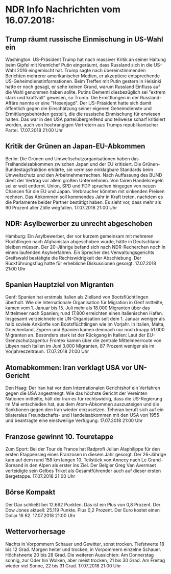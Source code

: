 # NDR Info Nachrichten vom 16.07.2018:


## Trump räumt russische Einmischung in US-Wahl ein
Washington: US-Präsident Trump hat nach massiver Kritik an seiner Haltung beim Gipfel mit Kremlchef Putin eingeräumt, dass Russland sich in die US-Wahl 2016 eingemischt hat. Trump sagte nach übereinstimmenden Berichten mehrerer amerikanischer Medien, er akzeptiere entsprechende US-Geheimdienstinformationen. Beim Treffen mit Putin gestern in Helsinki hatte er noch gesagt, er sehe keinen Grund, warum Russland Einfluss auf die Wahl genommen haben sollte. Putins Dementi diesbezüglich sei "extrem stark und kraftvoll" gewesen, so Trump. Die Ermittlungen in der Russland-Affäre nannte er eine "Hexenjagd". Der US-Präsident hatte sich damit öffentlich gegen die Einschätzung seiner eigenen Geheimdienste und Ermittlungsbehörden gestellt, die die russische Einmischung für erwiesen halten. Das war in den USA parteiübergreifend und teilweise scharf kritisiert worden, auch von hochrangigen Vertretern aus Trumps republikanischer Partei. 17.07.2018 21:00 Uhr 

## Kritik der Grünen an Japan-EU-Abkommen
Berlin: Die Grünen und Umweltschutzorganisationen haben das Freihandelsabkommen zwischen Japan und der EU kritisiert. Die Grünen-Bundestagsfraktion erklärte, sie vermisse einklagbare Standards beim Umweltschutz und den Arbeitnehmerrechten. Nach Auffassung des BUND dient der Vertrag vor allem großen Unternehmen. Von fairen Handelsregeln sei er weit entfernt. Union, SPD und FDP sprachen hingegen von neuen Chancen für die EU und Japan. Verbraucher könnten mit sinkenden Preisen rechnen. Das Abkommen soll kommendes Jahr in Kraft treten, nachdem es die Parlamente beider Partner bestätigt haben. Es sieht vor, dass mehr als 90 Prozent aller Zölle wegfallen. 17.07.2018 21:00 Uhr 

## NDR: Asylbewerber zu unrecht abgeschoben
Hamburg: Ein Asylbewerber, der vor kurzem gemeinsam mit mehreren Flüchtlingen nach Afghanistan abgeschoben wurde, hätte in Deutschland bleiben müssen. Der 20-Jährige befand sich nach NDR-Recherchen noch in einem laufenden Asylverfahren. Ein Sprecher des Verwaltungsgerichts Greifswald bestätigte die Rechtswidrigkeit der Abschiebung. Der Rückführungsflug hatte für erhebliche Diskussionen gesorgt. 17.07.2018 21:00 Uhr 

## Spanien Hauptziel von Migranten
Genf: Spanien hat erstmals Italien als Zielland von Bootsflüchtlingen überholt. Wie die Internationale Organisation für Migration in Genf mitteilte, kamen vom 1. Januar bis 15. Juli mehr als 18.000 Migranten über das Mittelmeer nach Spanien; rund 17.800 erreichten einen italienischen Hafen. Insgesamt verzeichnete die UN-Organisation seit dem 1. Januar weniger als halb soviele Ankünfte von Bootsflüchtlingen wie im Vorjahr. In Italien, Malta, Griechenland, Zypern und Spanien kamen demnach nur noch knapp 51.000 Migranten an. Besonders stark ist der Rückgang in Italien: Laut der EU-Grenzschutzagentur Frontex kamen über die zentrale Mittelmeerroute von Libyen nach Italien im Juni 3.000 Migranten, 87 Prozent weniger als im Vorjahreszeitraum. 17.07.2018 21:00 Uhr 

## Atomabkommen: Iran verklagt USA vor UN-Gericht
Den Haag: Der Iran hat vor dem Internationalen Gerichtshof ein Verfahren gegen die USA angestrengt. Wie das höchste Gericht der Vereinten Nationen mitteilte, hält der Iran es für rechtswidrig, dass die US-Regierung im Mai entschieden hat, aus dem Atom-Abkommen auszusteigen und die Sanktionen gegen den Iran wieder einzusetzen. Teheran beruft sich auf ein bilaterales Freundschafts- und Handelsabkommen mit den USA von 1955 und beantragte eine einstweilige Verfügung. 17.07.2018 21:00 Uhr 

## Franzose gewinnt 10. Touretappe
Zum Sport: Bei der Tour de France hat Radprofi Julian Alaphilippe für den ersten Etappensieg eines Franzosen in diesem Jahr gesorgt. Der 26-Jährige kam auf dem rund 158 km langen 10. Teilstück von Annecy nach Le Grand-Bornand in den Alpen als erster ins Ziel. Der Belgier Greg Van Avermaet verteidigte sein Gelbes Trikot als Gesamtführender auch auf dieser ersten Bergetappe. 17.07.2018 21:00 Uhr 

## Börse Kompakt
Der Dax schließt bei 12.662 Punkten. Das ist ein Plus von 0,8 Prozent. Der Dow Jones aktuell: 25.119 Punkte. Plus 0,2 Prozent. Der Euro kostet einen Dollar 16 62. 17.07.2018 21:00 Uhr 

## Wettervorhersage
Nachts in Vorpommern Schauer und Gewitter, sonst trocken. Tiefstwerte 18 bis 12 Grad. Morgen heiter und trocken, in Vorpommern einzelne Schauer. Höchstwerte 20 bis 28 Grad. Die weiteren Aussichten: Am Donnerstag sonnig, zur Oder hin Wolken, aber meist trocken, 21 bis 30 Grad. Am Freitag wieder viel Sonne, 22 bis 31 Grad. 17.07.2018 21:00 Uhr 
